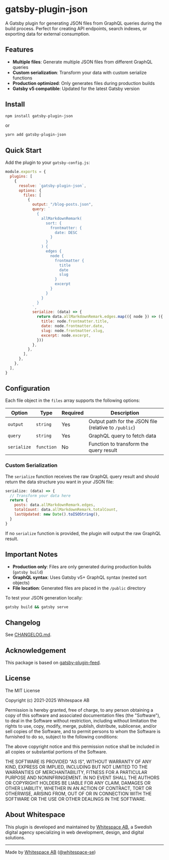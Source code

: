 # gatsby-plugin-json

A Gatsby plugin for generating JSON files from GraphQL queries during the build process. Perfect for creating API endpoints, search indexes, or exporting data for external consumption.

## Features

- **Multiple files**: Generate multiple JSON files from different GraphQL queries
- **Custom serialization**: Transform your data with custom serialize functions  
- **Production optimized**: Only generates files during production builds
- **Gatsby v5 compatible**: Updated for the latest Gatsby version

## Install

```bash
npm install gatsby-plugin-json
```

or

```bash
yarn add gatsby-plugin-json
```

## Quick Start

Add the plugin to your `gatsby-config.js`:

```javascript
module.exports = {
  plugins: [
    {
      resolve: `gatsby-plugin-json`,
      options: {
        files: [
          {
            output: "/blog-posts.json",
            query: `
              {
                allMarkdownRemark(
                  sort: {
                    frontmatter: {
                      date: DESC
                    }
                  }
                ) {
                  edges {
                    node {
                      frontmatter {
                        title
                        date
                        slug
                      }
                      excerpt
                    }
                  }
                }
              }
            `,
            serialize: (data) => {
              return data.allMarkdownRemark.edges.map(({ node }) => ({
                title: node.frontmatter.title,
                date: node.frontmatter.date,
                slug: node.frontmatter.slug,
                excerpt: node.excerpt,
              }))
            },
          },
        ],
      },
    },
  ],
}
```

## Configuration

Each file object in the `files` array supports the following options:

| Option | Type | Required | Description |
|--------|------|----------|-------------|
| `output` | `string` | Yes | Output path for the JSON file (relative to `/public`) |
| `query` | `string` | Yes | GraphQL query to fetch data |
| `serialize` | `function` | No | Function to transform the query result |

### Custom Serialization

The `serialize` function receives the raw GraphQL query result and should return the data structure you want in your JSON file:

```javascript
serialize: (data) => {
  // Transform your data here
  return {
    posts: data.allMarkdownRemark.edges,
    totalCount: data.allMarkdownRemark.totalCount,
    lastUpdated: new Date().toISOString(),
  }
}
```

If no `serialize` function is provided, the plugin will output the raw GraphQL result.

## Important Notes

- **Production only**: Files are only generated during production builds (`gatsby build`)
- **GraphQL syntax**: Uses Gatsby v5+ GraphQL syntax (nested sort objects)
- **File location**: Generated files are placed in the `/public` directory

To test your JSON generation locally:

```bash
gatsby build && gatsby serve
```

## Changelog

See [CHANGELOG.md](CHANGELOG.md).

## Acknowledgement
This package is based on [gatsby-plugin-feed](https://github.com/gatsbyjs/gatsby/tree/master/packages/gatsby-plugin-feed).

## License

The MIT License

Copyright (c) 2021-2025 Whitespace AB

Permission is hereby granted, free of charge, to any person obtaining a copy of this software and associated documentation files (the "Software"), to deal in the Software without restriction, including without limitation the rights to use, copy, modify, merge, publish, distribute, sublicense, and/or sell copies of the Software, and to permit persons to whom the Software is furnished to do so, subject to the following conditions:

The above copyright notice and this permission notice shall be included in all copies or substantial portions of the Software.

THE SOFTWARE IS PROVIDED "AS IS", WITHOUT WARRANTY OF ANY KIND, EXPRESS OR IMPLIED, INCLUDING BUT NOT LIMITED TO THE WARRANTIES OF MERCHANTABILITY, FITNESS FOR A PARTICULAR PURPOSE AND NONINFRINGEMENT. IN NO EVENT SHALL THE AUTHORS OR COPYRIGHT HOLDERS BE LIABLE FOR ANY CLAIM, DAMAGES OR OTHER LIABILITY, WHETHER IN AN ACTION OF CONTRACT, TORT OR OTHERWISE, ARISING FROM, OUT OF OR IN CONNECTION WITH THE SOFTWARE OR THE USE OR OTHER DEALINGS IN THE SOFTWARE.

## About Whitespace

This plugin is developed and maintained by [Whitespace AB](https://whitespace.se/en/), a Swedish digital agency specializing in web development, design, and digital solutions.

---

Made by [Whitespace AB](https://whitespace.se/en/) ([@whitespace-se](https://github.com/whitespace-se))
